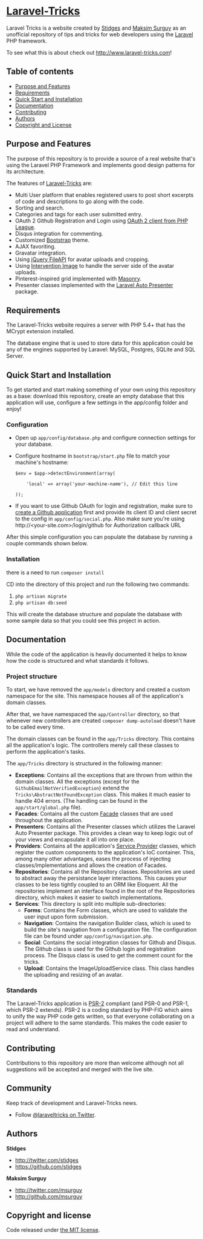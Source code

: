 # [Laravel-Tricks](http://www.laravel-tricks.com)

Laravel Tricks is a website created by [Stidges](https://twitter.com/stidges) and [Maksim Surguy](http://twitter.com/msurguy) as an unofficial repository of tips and tricks for web developers using the [Laravel](http://laravel.com) PHP framework.

To see what this is about check out <http://www.laravel-tricks.com>!

## Table of contents

 - [Purpose and Features](#purpose-and-features)
 - [Requirements](#requirements)
 - [Quick Start and Installation](#quick-start-and-installation)
 - [Documentation](#documentation)
 - [Contributing](#contributing)
 - [Authors](#authors)
 - [Copyright and License](#copyright-and-license)

## Purpose and Features

The purpose of this repository is to provide a source of a real website that's using the Laravel PHP Framework and implements good design patterns for its architecture.

The features of [Laravel-Tricks](http://www.laravel-tricks.com) are:

- Multi User platform that enables registered users to post short excerpts of code and descriptions to go along with the code.
- Sorting and search.
- Categories and tags for each user submitted entry.
- OAuth 2 Github Registration and Login using [OAuth 2 client from PHP League](https://github.com/thephpleague/oauth2-client).
- Disqus integration for commenting.
- Customized [Bootstrap](http://getbootstrap.com) theme.
- AJAX favoriting.
- Gravatar integration.
- Using [jQuery FileAPI](http://rubaxa.github.io/jquery.fileapi/) for avatar uploads and cropping.
- Using [Intervention Image](https://github.com/Intervention/image) to handle the server side of the avatar uploads.
- Pinterest-inspired grid implemented with [Masonry](http://masonry.desandro.com/).
- Presenter classes implemented with the [Laravel Auto Presenter](https://github.com/ShawnMcCool/laravel-auto-presenter) package.

## Requirements

The Laravel-Tricks website requires a server with PHP 5.4+ that has the MCrypt extension installed.

The database engine that is used to store data for this application could be any of the engines supported by Laravel: MySQL, Postgres, SQLite and SQL Server.

## Quick Start and Installation

To get started and start making something of your own using this repository as a base: download this repository, create an empty database that this application will use, configure a few settings in the app/config folder and enjoy!

### Configuration

- Open up `app/config/database.php` and configure connection settings for your database.
- Configure hostname in `bootstrap/start.php` file to match your machine's hostname:

    ```
    $env = $app->detectEnvironment(array(

        'local' => array('your-machine-name'), // Edit this line

    ));
    ```
- If you want to use Github OAuth for login and registration, make sure to [create a Github application](https://github.com/settings/applications/new) first and provide its client ID and client secret to the config in `app/config/social.php`. Also make sure you're using http://<your-site.com>/login/github for Authorization callback URL

After this simple configuration you can populate the database by running a couple commands shown below.

### Installation

there is a need to run `composer install`

CD into the directory of this project and run the following two commands:

1. `php artisan migrate`
2. `php artisan db:seed`

This will create the database structure and populate the database with some sample data so that you could see this project in action.

## Documentation

While the code of the application is heavily documented it helps to know how the code is structured and what standards it follows.

### Project structure
To start, we have removed the `app/models` directory and created a custom namespace for the site.
This namespace houses all of the application's domain classes.

After that, we have namespaced the `app/Controller` directory, so that whenever new controllers are created `composer dump-autoload` doesn't have to be called every time.

The domain classes can be found in the `app/Tricks` directory. This contains all the application's logic. The controllers merely call these classes to perform the application's tasks.

The `app/Tricks` directory is structured in the following manner:

- **Exceptions**: Contains all the exceptions that are thrown from within the domain classes. All the exceptions (except for the `GithubEmailNotVerifiedException`) extend the `Tricks\AbstractNotFoundException` class. This makes it much easier to handle 404 errors. (The handling can be found in the `app/start/global.php` file).
- **Facades**: Contains all the custom [Facade](http://laravel.com/docs/facades) classes that are used throughout the application.
- **Presenters**: Contains all the Presenter classes which utilizes the Laravel Auto Presenter package. This provides a clean way to keep logic out of your views and encapsulate it all into one place.
- **Providers**: Contains all the application's [Service Provider](http://laravel.com/docs/ioc#service-providers) classes, which register the custom components to the application's IoC container. This, among many other advantages, eases the process of injecting classes/implementations and allows the creation of Facades.
- **Repositories**: Contains all the Repository classes. Repositories are used to abstract away the persistance layer interactions. This causes your classes to be less tightly coupled to an ORM like Eloquent. All the repositories implement an interface found in the root of the Repositories directory, which makes it easier to switch implementations.
- **Services**: This directory is split into multiple sub-directories:
  - **Forms**: Contains the Form classes, which are used to validate the user input upon form submission.
  - **Navigation**: Contains the navigation Builder class, which is used to build the site's navigation from a configuration file. The configuration file can be found under `app/config/navigation.php`.
  - **Social**: Contains the social integration classes for Github and Disqus. The Github class is used for the Github login and registration process. The Disqus class is used to get the comment count for the tricks.
  - **Upload**: Contains the ImageUploadService class. This class handles the uploading and resizing of an avatar.

### Standards
The Laravel-Tricks application is [PSR-2](https://github.com/php-fig/fig-standards/blob/master/accepted/PSR-2-coding-style-guide.md) compliant (and PSR-0 and PSR-1, which PSR-2 extends).
PSR-2 is a coding standard by PHP-FIG which aims to unify the way PHP code gets written, so that everyone collaborating on a project will adhere to the same standards. This makes the code easier to read and understand.

## Contributing

Contributions to this repository are more than welcome although not all suggestions will be accepted and merged with the live site.

## Community

Keep track of development and Laravel-Tricks news.

- Follow [@laraveltricks on Twitter](http://twitter.com/laraveltricks).


## Authors

**Stidges**

- <http://twitter.com/stidges>
- <https://github.com/stidges>

**Maksim Surguy**

- <http://twitter.com/msurguy>
- <http://github.com/msurguy>

## Copyright and license

Code released under [the MIT license](LICENSE).
